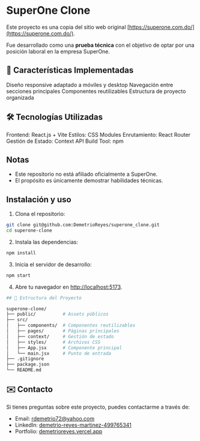 # SuperOne Clone

Este proyecto es una copia del sitio web original [https://superone.com.do/](https://superone.com.do/).

Fue desarrollado como una **prueba técnica** con el objetivo de optar por una posición laboral en la empresa SuperOne.


## 🌟 Características Implementadas

Diseño responsive adaptado a móviles y desktop
Navegación entre secciones principales
Componentes reutilizables
Estructura de proyecto organizada


## 🛠 Tecnologías Utilizadas

Frontend: React.js + Vite
Estilos: CSS Modules
Enrutamiento: React Router
Gestión de Estado: Context API
Build Tool: npm

## Notas

- Este repositorio no está afiliado oficialmente a SuperOne.
- El propósito es únicamente demostrar habilidades técnicas.

## Instalación y uso

1. Clona el repositorio:
  ```bash
  git clone git@github.com:DemetrioReyes/superone_clone.git
  cd superone-clone
  ```
2. Instala las dependencias:
  ```bash
  npm install
  ```
3. Inicia el servidor de desarrollo:
  ```bash
  npm start
  ```
4. Abre tu navegador en [http://localhost:5173](http://localhost:5173).



  ```bash
## 📂 Estructura del Proyecto

superone-clone/
├── public/          # Assets públicos
├── src/
│   ├── components/  # Componentes reutilizables
│   ├── pages/       # Páginas principales
│   ├── context/     # Gestión de estado
│   ├── styles/      # Archivos CSS
│   ├── App.jsx      # Componente principal
│   └── main.jsx     # Punto de entrada
├── .gitignore
├── package.json
└── README.md
```


## ✉️ Contacto

Si tienes preguntas sobre este proyecto, puedes contactarme a través de:

<ul>
  <li>Email: <a href="mailto:rdemetrio72@yahoo.com">rdemetrio72@yahoo.com</a></li>
  <li>LinkedIn: <a href="https://www.linkedin.com/in/demetrio-reyes-martinez-499765341" target="_blank">demetrio-reyes-martinez-499765341</a></li>
  <li>Portfolio: <a href="https://demetrioreyes.vercel.app" target="_blank">demetrioreyes.vercel.app</a></li>
</ul>